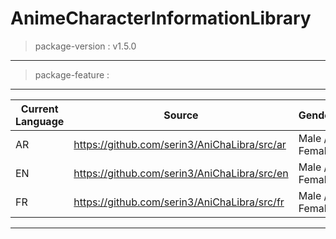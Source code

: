 # AnimeCharacterInformationLibrary

> package-version : v1.5.0
----------------------------------------------------------------------------------------------
> package-feature :
----------------------------------------------------------------------------------------------
|   Current Language     |                     Source                        |    Gender     |
| ---------------------- | ------------------------------------------------- | ------------- |
| AR                     | https://github.com/serin3/AniChaLibra/src/ar      | Male / Female |
| EN                     | https://github.com/serin3/AniChaLibra/src/en      | Male / Female |
| FR                     | https://github.com/serin3/AniChaLibra/src/fr      | Male / Female |
----------------------------------------------------------------------------------------------
